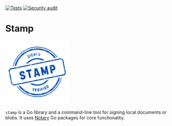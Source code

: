 [![Tests](https://github.com/qba73/stamp/actions/workflows/go.yml/badge.svg)](https://github.com/qba73/stamp/actions/workflows/go.yml)
[![Security audit](https://github.com/qba73/stamp/actions/workflows/audit.yml/badge.svg)](https://github.com/qba73/stamp/actions/workflows/audit.yml)


# Stamp

![Stamp logo](stamp.png)

`stamp` is a Go library and a command-line tool for signing local documents or blobs. It uses [Notary](https://notaryproject.dev) Go packages for core functionality.
